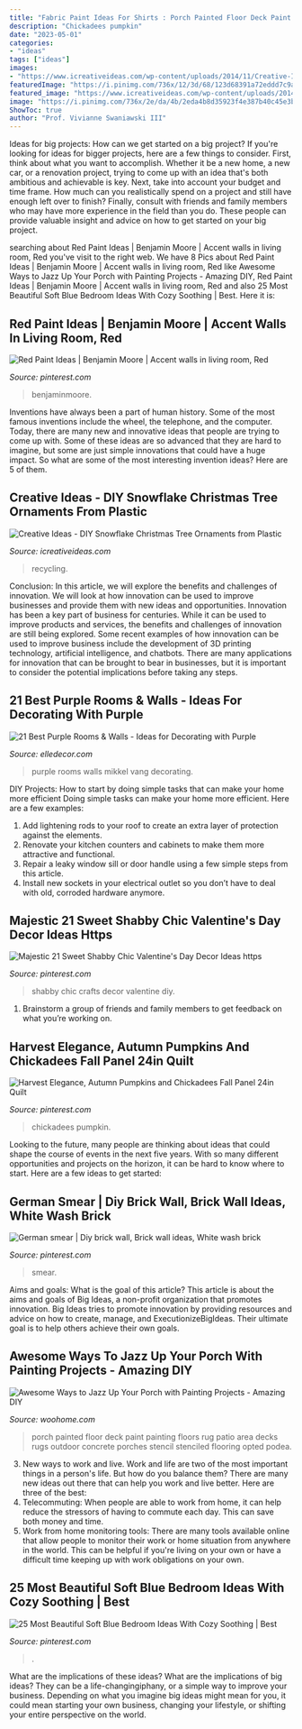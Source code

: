 ```yaml
---
title: "Fabric Paint Ideas For Shirts : Porch Painted Floor Deck Paint Painting Floors Rug Patio Area Decks Rugs Outdoor Concrete Porches Stencil Stenciled Flooring Opted Podea"
description: "Chickadees pumpkin"
date: "2023-05-01"
categories:
- "ideas"
tags: ["ideas"]
images:
- "https://www.icreativeideas.com/wp-content/uploads/2014/11/Creative-Ideas-DIY-Plastic-Bottle-Christmas-Tree-10.jpg"
featuredImage: "https://i.pinimg.com/736x/12/3d/68/123d68391a72eddd7c9a5bce09553869.jpg"
featured_image: "https://www.icreativeideas.com/wp-content/uploads/2014/11/Creative-Ideas-DIY-Plastic-Bottle-Christmas-Tree-10.jpg"
image: "https://i.pinimg.com/736x/2e/da/4b/2eda4b8d35923f4e387b40c45e3b3d47.jpg"
ShowToc: true
author: "Prof. Vivianne Swaniawski III"
---
```



Ideas for big projects: How can we get started on a big project?
If you're looking for ideas for bigger projects, here are a few things to consider. First, think about what you want to accomplish. Whether it be a new home, a new car, or a renovation project, trying to come up with an idea that's both ambitious and achievable is key. Next, take into account your budget and time frame. How much can you realistically spend on a project and still have enough left over to finish? Finally, consult with friends and family members who may have more experience in the field than you do. These people can provide valuable insight and advice on how to get started on your big project.

	

		
searching about Red Paint Ideas | Benjamin Moore | Accent walls in living room, Red you've visit to the right web. We have 8 Pics about Red Paint Ideas | Benjamin Moore | Accent walls in living room, Red like Awesome Ways to Jazz Up Your Porch with Painting Projects - Amazing DIY, Red Paint Ideas | Benjamin Moore | Accent walls in living room, Red and also 25 Most Beautiful Soft Blue Bedroom Ideas With Cozy Soothing | Best. Here it is:
		
    
## Red Paint Ideas | Benjamin Moore | Accent Walls In Living Room, Red

<img loading=lazy src="https://i.pinimg.com/736x/2e/da/4b/2eda4b8d35923f4e387b40c45e3b3d47.jpg" onerror="this.onerror=null;this.src='https://tse3.mm.bing.net/th?id=OIP.FQwhF1UESZfLJ73MuXOmsgAAAA&amp;pid=15.1';" alt="Red Paint Ideas | Benjamin Moore | Accent walls in living room, Red">

_Source: pinterest.com_

>benjaminmoore. 

	

Inventions have always been a part of human history. Some of the most famous inventions include the wheel, the telephone, and the computer. Today, there are many new and innovative ideas that people are trying to come up with. Some of these ideas are so advanced that they are hard to imagine, but some are just simple innovations that could have a huge impact. So what are some of the most interesting invention ideas? Here are 5 of them.

    
## Creative Ideas - DIY Snowflake Christmas Tree Ornaments From Plastic

<img loading=lazy src="https://www.icreativeideas.com/wp-content/uploads/2014/11/Creative-Ideas-DIY-Plastic-Bottle-Christmas-Tree-10.jpg" onerror="this.onerror=null;this.src='https://tse1.mm.bing.net/th?id=OIP.NBjpyX0QAFQJq_AYulxmkgHaJ4&amp;pid=15.1';" alt="Creative Ideas - DIY Snowflake Christmas Tree Ornaments from Plastic">

_Source: icreativeideas.com_

>recycling. 

	

Conclusion: In this article, we will explore the benefits and challenges of innovation. We will look at how innovation can be used to improve businesses and provide them with new ideas and opportunities.
Innovation has been a key part of business for centuries. While it can be used to improve products and services, the benefits and challenges of innovation are still being explored. Some recent examples of how innovation can be used to improve business include the development of 3D printing technology, artificial intelligence, and chatbots. There are many applications for innovation that can be brought to bear in businesses, but it is important to consider the potential implications before taking any steps.

    
## 21 Best Purple Rooms &amp; Walls - Ideas For Decorating With Purple

<img loading=lazy src="https://hips.hearstapps.com/edc.h-cdn.co/assets/16/22/4000x6136/gallery-1464968282-room2.jpg?resize=480:*" onerror="this.onerror=null;this.src='https://tse1.mm.bing.net/th?id=OIP.WdKffcNShCQuyGeAoNV5UwHaLW&amp;pid=15.1';" alt="21 Best Purple Rooms &amp; Walls - Ideas for Decorating with Purple">

_Source: elledecor.com_

>purple rooms walls mikkel vang decorating. 

	

DIY Projects: How to start by doing simple tasks that can make your home more efficient
Doing simple tasks can make your home more efficient. Here are a few examples:
1. Add lightening rods to your roof to create an extra layer of protection against the elements.
2. Renovate your kitchen counters and cabinets to make them more attractive and functional.
3. Repair a leaky window sill or door handle using a few simple steps from this article. 
4. Install new sockets in your electrical outlet so you don’t have to deal with old, corroded hardware anymore.

    
## Majestic 21 Sweet Shabby Chic Valentine&#039;s Day Decor Ideas Https

<img loading=lazy src="https://i.pinimg.com/736x/12/3d/68/123d68391a72eddd7c9a5bce09553869.jpg" onerror="this.onerror=null;this.src='https://tse2.mm.bing.net/th?id=OIP.e5DKK-cYtQCVrF11lNtLkgHaJ4&amp;pid=15.1';" alt="Majestic 21 Sweet Shabby Chic Valentine&#039;s Day Decor Ideas https">

_Source: pinterest.com_

>shabby chic crafts decor valentine diy. 

	

1. Brainstorm a group of friends and family members to get feedback on what you’re working on.

    
## Harvest Elegance, Autumn Pumpkins And Chickadees Fall Panel 24in Quilt

<img loading=lazy src="https://i.pinimg.com/736x/da/5a/a1/da5aa1422d85a17992475ea17ed99da8.jpg" onerror="this.onerror=null;this.src='https://tse3.mm.bing.net/th?id=OIP.wPNxW3pZO-5v4ATEA9dkPwHaMl&amp;pid=15.1';" alt="Harvest Elegance, Autumn Pumpkins and Chickadees Fall Panel 24in Quilt">

_Source: pinterest.com_

>chickadees pumpkin. 

	

Looking to the future, many people are thinking about ideas that could shape the course of events in the next five years. With so many different opportunities and projects on the horizon, it can be hard to know where to start. Here are a few ideas to get started: 

    
## German Smear | Diy Brick Wall, Brick Wall Ideas, White Wash Brick

<img loading=lazy src="https://i.pinimg.com/736x/15/35/b6/1535b6033efd9c21c0cf4f8f30553fb3.jpg" onerror="this.onerror=null;this.src='https://tse2.mm.bing.net/th?id=OIP.3ssr6Q_52Qzs7lYh9RzUDwHaH9&amp;pid=15.1';" alt="German smear | Diy brick wall, Brick wall ideas, White wash brick">

_Source: pinterest.com_

>smear. 

	

Aims and goals: What is the goal of this article?
This article is about the aims and goals of Big Ideas, a non-profit organization that promotes innovation. Big Ideas tries to promote innovation by providing resources and advice on how to create, manage, and ExecutionizeBigIdeas. Their ultimate goal is to help others achieve their own goals.

    
## Awesome Ways To Jazz Up Your Porch With Painting Projects - Amazing DIY

<img loading=lazy src="http://www.woohome.com/wp-content/uploads/2017/04/painted-porch-floor-12.jpg" onerror="this.onerror=null;this.src='https://tse1.mm.bing.net/th?id=OIP.8eSymdP_hjqSWMeS_BX6JwHaNK&amp;pid=15.1';" alt="Awesome Ways to Jazz Up Your Porch with Painting Projects - Amazing DIY">

_Source: woohome.com_

>porch painted floor deck paint painting floors rug patio area decks rugs outdoor concrete porches stencil stenciled flooring opted podea. 

	

3. New ways to work and live.
Work and life are two of the most important things in a person's life. But how do you balance them? There are many new ideas out there that can help you work and live better. Here are three of the best: 
1. Telecommuting: When people are able to work from home, it can help reduce the stressors of having to commute each day. This can save both money and time. 
2. Work from home monitoring tools: There are many tools available online that allow people to monitor their work or home situation from anywhere in the world. This can be helpful if you're living on your own or have a difficult time keeping up with work obligations on your own. 

    
## 25 Most Beautiful Soft Blue Bedroom Ideas With Cozy Soothing | Best

<img loading=lazy src="https://i.pinimg.com/736x/36/2e/82/362e829e64b53f1dc77b178bd01cc79e.jpg" onerror="this.onerror=null;this.src='https://tse2.mm.bing.net/th?id=OIP.20EMvCpjGuDJ6k8tS4U8HAHaKg&amp;pid=15.1';" alt="25 Most Beautiful Soft Blue Bedroom Ideas With Cozy Soothing | Best">

_Source: pinterest.com_

>. 

	

What are the implications of these ideas?
What are the implications of big ideas? They can be a life-changingiphany, or a simple way to improve your business. Depending on what you imagine big ideas might mean for you, it could mean starting your own business, changing your lifestyle, or shifting your entire perspective on the world.

